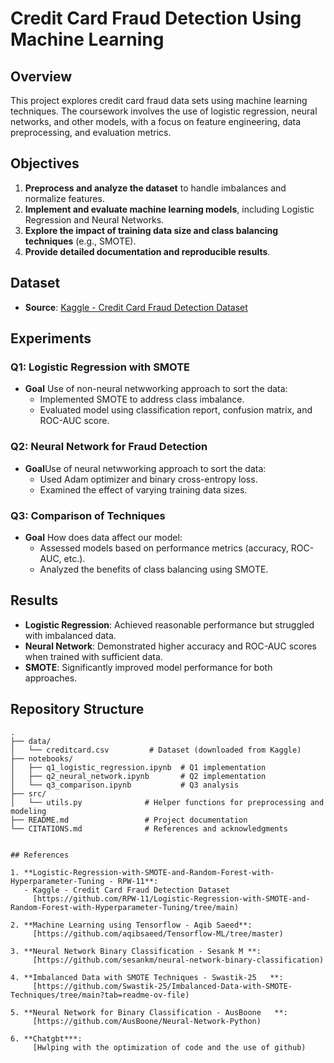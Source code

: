 # Credit Card Fraud Detection Using Machine Learning

## Overview
This project explores credit card fraud data sets using machine learning techniques. The coursework involves the use of logistic regression, neural networks, and other models, with a focus on feature engineering, data preprocessing, and evaluation metrics.

## Objectives
1. **Preprocess and analyze the dataset** to handle imbalances and normalize features.
2. **Implement and evaluate machine learning models**, including Logistic Regression and Neural Networks.
3. **Explore the impact of training data size and class balancing techniques** (e.g., SMOTE).
4. **Provide detailed documentation and reproducible results**.

## Dataset
- **Source**: [Kaggle - Credit Card Fraud Detection Dataset](https://www.kaggle.com/datasets/mlg-ulb/creditcardfraud)  

## Experiments
### Q1: Logistic Regression with SMOTE
- **Goal** Use of non-neural netwworking approach to sort the data:
  - Implemented SMOTE to address class imbalance.
  - Evaluated model using classification report, confusion matrix, and ROC-AUC score.

### Q2: Neural Network for Fraud Detection
- **Goal**Use of neural netwworking approach to sort the data:
  - Used Adam optimizer and binary cross-entropy loss.
  - Examined the effect of varying training data sizes.

### Q3: Comparison of Techniques
- **Goal** How does data affect our model:
  - Assessed models based on performance metrics (accuracy, ROC-AUC, etc.).
  - Analyzed the benefits of class balancing using SMOTE.

## Results
- **Logistic Regression**: Achieved reasonable performance but struggled with imbalanced data.
- **Neural Network**: Demonstrated higher accuracy and ROC-AUC scores when trained with sufficient data.
- **SMOTE**: Significantly improved model performance for both approaches.

## Repository Structure
```plaintext
.
├── data/
│   └── creditcard.csv         # Dataset (downloaded from Kaggle)
├── notebooks/
│   ├── q1_logistic_regression.ipynb  # Q1 implementation
│   ├── q2_neural_network.ipynb       # Q2 implementation
│   └── q3_comparison.ipynb           # Q3 analysis
├── src/
│   └── utils.py              # Helper functions for preprocessing and modeling
├── README.md                 # Project documentation
└── CITATIONS.md              # References and acknowledgments


## References

1. **Logistic-Regression-with-SMOTE-and-Random-Forest-with-Hyperparameter-Tuning - RPW-11**:  
   - Kaggle - Credit Card Fraud Detection Dataset  
     [https://github.com/RPW-11/Logistic-Regression-with-SMOTE-and-Random-Forest-with-Hyperparameter-Tuning/tree/main)

2. **Machine Learning using Tensorflow - Aqib Saeed**:
     [https://github.com/aqibsaeed/Tensorflow-ML/tree/master)  

3. **Neural Network Binary Classification - Sesank M **:  
     [https://github.com/sesankm/neural-network-binary-classification)  

4. **Imbalanced Data with SMOTE Techniques - Swastik-25   **:  
     [https://github.com/Swastik-25/Imbalanced-Data-with-SMOTE-Techniques/tree/main?tab=readme-ov-file)

5. **Neural Network for Binary Classification - AusBoone   **:  
     [https://github.com/AusBoone/Neural-Network-Python)

6. **Chatgbt***:  
     [Hwlping with the optimization of code and the use of github)
